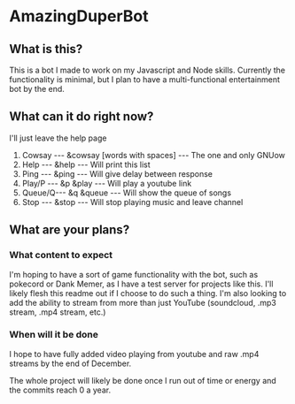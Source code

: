 # AmazingDuperBot

## What is this?
This is a bot I made to work on my Javascript and Node skills. Currently the functionality is minimal, but I plan to have a multi-functional entertainment bot by the end.

## What can it do right now?
I'll just leave the help page
<ol>
  <li> Cowsay --- &cowsay [words with spaces] --- The one and only GNUow </li>
  <li> Help   --- &help --- Will print this list </li>
  <li> Ping   --- &ping --- Will give delay between response </li>
  <li> Play/P --- &p &play --- Will play a youtube link </li>
  <li> Queue/Q--- &q &queue --- Will show the queue of songs </li>
  <li> Stop   --- &stop --- Will stop playing music and leave channel </li>
</ol>

## What are your plans?

### What content to expect
I'm hoping to have a sort of game functionality with the bot, such as pokecord or Dank Memer, as I have a test server for projects like this. I'll likely flesh this readme out if I choose to do such a thing.
I'm also looking to add the ability to stream from more than just YouTube (soundcloud, .mp3 stream, .mp4 stream, etc.)

### When will it be done
I hope to have fully added video playing from youtube and raw .mp4 streams by the end of December.

The whole project will likely be done once I run out of time or energy and the commits reach 0 a year.
